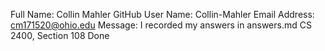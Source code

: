 Full Name: Collin Mahler
GitHub User Name: Collin-Mahler
Email Address: cm171520@ohio.edu
Message: I recorded my answers in answers.md
CS 2400, Section 108
Done
